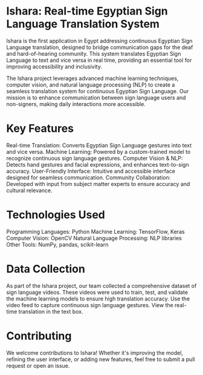 

# Ishara: Real-time Egyptian Sign Language Translation System
Ishara is the first application in Egypt addressing continuous Egyptian Sign Language translation, designed to bridge communication gaps for the deaf and hard-of-hearing community. This system translates Egyptian Sign Language to text and vice versa in real time, providing an essential tool for improving accessibility and inclusivity.


The Ishara project leverages advanced machine learning techniques, computer vision, and natural language processing (NLP) to create a seamless translation system for continuous Egyptian Sign Language. Our mission is to enhance communication between sign language users and non-signers, making daily interactions more accessible.

# Key Features
Real-time Translation: Converts Egyptian Sign Language gestures into text and vice versa.
Machine Learning: Powered by a custom-trained model to recognize continuous sign language gestures.
Computer Vision & NLP: Detects hand gestures and facial expressions, and enhances text-to-sign accuracy.
User-Friendly Interface: Intuitive and accessible interface designed for seamless communication.
Community Collaboration: Developed with input from subject matter experts to ensure accuracy and cultural relevance.
# Technologies Used
Programming Languages: Python
Machine Learning: TensorFlow, Keras
Computer Vision: OpenCV
Natural Language Processing: NLP libraries
Other Tools: NumPy, pandas, scikit-learn
# Data Collection
As part of the Ishara project, our team collected a comprehensive dataset of sign language videos. These videos were used to train, test, and validate the machine learning models to ensure high translation accuracy.
Use the video feed to capture continuous sign language gestures.
View the real-time translation in the text box.
# Contributing
We welcome contributions to Ishara! Whether it's improving the model, refining the user interface, or adding new features, feel free to submit a pull request or open an issue.
